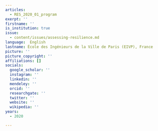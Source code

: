 ```yaml
---
articles:
  - RES_2020_01_program
exerpt: ''
firstname: ''
is_institution: true
issue:
  - content/issues/assessing-resilience.md
language:  English
lastname: École des Ingénieurs de la Ville de Paris (EIVP), France
picture: ''
picture_copyright: ''
affiliations: []
socials:
  google_scholar: ''
  instagram: ''
  linkedin: ''
  mendeley: ''
  orcid: ''
  researchgate: ''
  twitter: ''
  website: ''
  wikipedia: ''
years:
  - 2020

---
```


